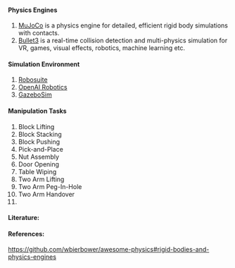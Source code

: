 #### Physics Engines ####
1. [MuJoCo](https://github.com/openai/mujoco-py) is a physics engine for detailed, efficient rigid body simulations with contacts.
2. [Bullet3](https://github.com/bulletphysics/bullet3) is a real-time collision detection and multi-physics simulation for VR, games, visual effects, robotics, machine learning etc.

#### Simulation Environment ####
1. [Robosuite](https://robosuite.ai/)
2. [OpenAI Robotics](https://gym.openai.com/envs/#robotics)
3. [GazeboSim](http://gazebosim.org/)


#### Manipulation Tasks ####
1. Block  Lifting
2. Block Stacking
3. Block Pushing
4. Pick-and-Place
5. Nut Assembly
6. Door Opening
7. Table  Wiping
8. Two  Arm  Lifting
9. Two Arm Peg-In-Hole
10. Two Arm Handover
11. 

#### Literature: ####

#### References: ####
https://github.com/wbierbower/awesome-physics#rigid-bodies-and-physics-engines
